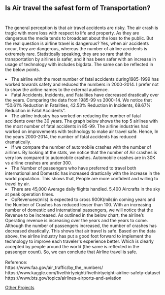 ## Is Air travel the safest form of Transportation?<BR><BR>
The general perception is that air travel accidents are risky. The air crash is tragic with more loss with respect to life and property. As they are dangerous the media tends to broadcast about the loss to the public. But the real question is airline travel is dangerous? Yes, when air accidents occur, they are dangerous, whereas the number of airline accidents is extremely rare. Statistically speaking, they are so rare that the transportation by airlines is safer, and it has been safer with an increase in usage of technology with includes bigdata. The same can be reflected in the below points.
<li>The airline with the most number of fatal accidents during1985-1999 has worked towards safety and reduced the numbers in 2000-2014. I prefer not to show the airline names to the external audience.
<li>Fatal Accidents, Incidents, and Fatalities have decreased drastically over the years. Comparing the data from 1985-99 vs 2000-14. We notice that “50.61% Reduction in Fatalities, 42.53% Reduction in Incidents, 69.67% Reduction in Fatal Accidents”.
<li>The airline industry has worked on reducing the number of fatal accidents over the 30 years. The graph below shows the top 5 airlines with the most number of fatal accidents in 85-99. The airline industries had worked on improvements with technology to make air travel safe. Hence, In the years 2000-2014, the number of fatal accidents has reduced dramatically. 
<li>If we compare the number of automobile crashes with the number of airlines. By looking at the stats, we notice that the number of Air crashes is very low compared to automobile crashes. Automobile crashes are in 30K vs airline crashes are under 300.
<li>The Number of passengers who have preferred to travel both international and Domestic has increased drastically with the increase in the world population. This shows that, People are more confident and willing to travel by air.
<li>There are 45,000 Average daily flights handled. 5,400 Aircrafts in the sky at peak operation times.
<li>OpRevenues(mils) is expected to cross 900K(mils)in coming years and the Number of Crashes has reduced lesser than 100. With an increasing number of domestic and international passengers, we will notice that the Revenue to be increased. As outlined in the below chart, the airline’s Operating revenue is increasing over the years and the years to come. Although the number of passengers increased, the number of crashes has decreased drastically. This shows that air travel is safe.
Based on the data above, the airline industry has put a good foot forward to implement the technology to improve each traveler's experience better. Which is clearly accepted by people around the world (the same is reflected in the passenger count). So, we can conclude that Airline travel is safe.<BR><BR>
Reference:<BR>
https://www.faa.gov/air_traffic/by_the_numbers/<BR>
https://www.kaggle.com/fivethirtyeight/fivethirtyeight-airline-safety-dataset<BR>
https://www.bts.gov/topics/airlines-airports-and-aviation<BR>


[Other Projects](https://github.com/RamizuddinS/DS_Portfolio)
